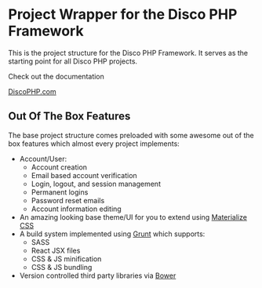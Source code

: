 <h1>Project Wrapper for the Disco PHP Framework</h1>

<p>This is the project structure for the Disco PHP Framework. It serves as the starting point for all Disco PHP
projects.</p>

<p>Check out the documentation</p>

<a href='http://discophp.com'>DiscoPHP.com</a>

<h2>Out Of The Box Features</h2>

<p>The base project structure comes preloaded with some awesome out of the box features which almost every project
implements:</p>
<ul>
    <li>
        Account/User:
        <ul>
            <li>Account creation</li>
            <li>Email based account verification</li>
            <li>Login, logout, and session management</li>
            <li>Permanent logins</li>
            <li>Password reset emails</li>
            <li>Account information editing</li>
        </ul>
    </li>
    <li>An amazing looking base theme/UI for you to extend using <a href='http://materializecss.com'>Materialize
    CSS</a></li>
    <li>A build system implemented using <a href='http://gruntjs.com/'>Grunt</a> which supports:
        <ul>
            <li>SASS</li>
            <li>React JSX files</li>
            <li>CSS & JS minification</li>
            <li>CSS & JS bundling</li>
        </ul>
    </li>
    <li>Version controlled third party libraries via <a href='https://bower.io/'>Bower</a></li>
</ul>
